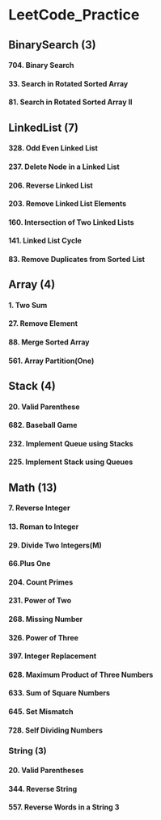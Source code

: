 # LeetCode_Practice

## BinarySearch (3)
#### 704. Binary Search
#### 33. Search in Rotated Sorted Array
#### 81. Search in Rotated Sorted Array II

## LinkedList (7)
#### 328. Odd Even Linked List
#### 237. Delete Node in a Linked List
#### 206. Reverse Linked List
#### 203. Remove Linked List Elements
#### 160. Intersection of Two Linked Lists
#### 141. Linked List Cycle
#### 83. Remove Duplicates from Sorted List

## Array (4)
#### 1. Two Sum
#### 27. Remove Element
#### 88. Merge Sorted Array
#### 561. Array Partition(One)


## Stack (4)
#### 20. Valid Parenthese
#### 682. Baseball Game
#### 232. Implement Queue using Stacks
#### 225. Implement Stack using Queues


## Math (13)
#### 7. Reverse Integer
#### 13. Roman to Integer
#### 29. Divide Two Integers(M)
#### 66.Plus One
#### 204. Count Primes
#### 231. Power of Two
#### 268. Missing Number
#### 326. Power of Three
#### 397. Integer Replacement
#### 628. Maximum Product of Three Numbers
#### 633. Sum of Square Numbers
#### 645. Set Mismatch
#### 728. Self Dividing Numbers

### String (3)
#### 20. Valid Parentheses
#### 344. Reverse String
#### 557. Reverse Words in a String 3

